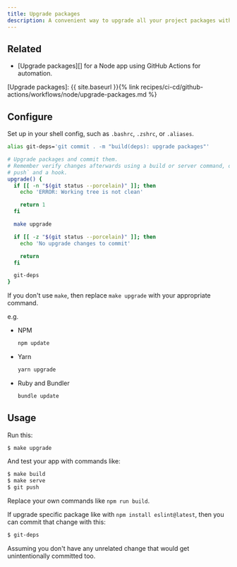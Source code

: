 ```yaml
---
title: Upgrade packages
description: A convenient way to upgrade all your project packages with one command
---
```




## Related

- [Upgrade packages][] for a Node app using GitHub Actions for automation.

[Upgrade packages]: {{ site.baseurl }}{% link recipes/ci-cd/github-actions/workflows/node/upgrade-packages.md %}


## Configure

Set up in your shell config, such as `.bashrc`, `.zshrc`, or `.aliases`.

```sh
alias git-deps='git commit . -m "build(deps): upgrade packages"'

# Upgrade packages and commit them.
# Remember verify changes afterwards using a build or server command, or `git
# push` and a hook.
upgrade() {
  if [[ -n "$(git status --porcelain)" ]]; then
    echo 'ERROR: Working tree is not clean'

    return 1
  fi

  make upgrade

  if [[ -z "$(git status --porcelain)" ]]; then
    echo 'No upgrade changes to commit'

    return
  fi

  git-deps
}
```

If you don't use `make`, then replace `make upgrade` with your appropriate command.

e.g.

- NPM
    ```sh
    npm update
    ```
- Yarn
    ```sh
    yarn upgrade
    ```
- Ruby and Bundler
    ```sh
    bundle update
    ```


## Usage

Run this:

```sh
$ make upgrade
```

And test your app with commands like:

```sh
$ make build
$ make serve
$ git push
```

Replace your own commands like `npm run build`.

If upgrade specific package like with `npm install eslint@latest`, then you can commit that change with this:

```sh
$ git-deps
```

Assuming you don't have any unrelated change that would get unintentionally committed too.

